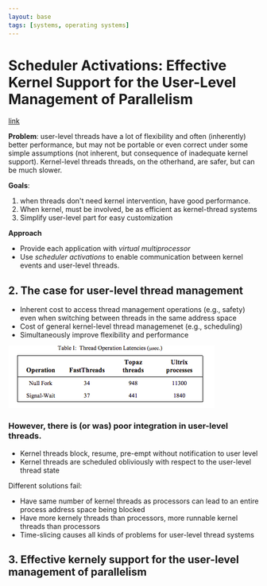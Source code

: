 ```yaml
---
layout: base
tags: [systems, operating systems]
---
```


# Scheduler Activations: Effective Kernel Support for the User-Level Management of Parallelism
[link](http://flint.cs.yale.edu/cs422/doc/sched-act.pdf)

**Problem**: user-level threads have a lot of flexibility and often (inherently) better performance, but may not be portable or even correct under some simple assumptions (not inherent, but consequence of inadequate kernel support). Kernel-level threads threads, on the otherhand, are safer, but can be much slower.

**Goals**:
1. when threads don't need kernel intervention, have good performance.
2. When kernel, must be involved, be as efficient as kernel-thread systems
3. Simplify user-level part for easy customization

**Approach**
- Provide each application with *virtual multiprocessor*
- Use *scheduler activations* to enable communication between kernel events and user-level threads.

## 2. The case for user-level thread management
- Inherent cost to access thread management operations (e.g., safety) even when switching between threads in the same address space
- Cost of general kernel-level thread managemenet (e.g., scheduling)
- Simultaneously improve flexibility and performance

![](assets/markdown-img-paste-20170221130356416.png)

### However, there is (or was) poor integration in user-level threads.
- Kernel threads block, resume, pre-empt without notification to user level
- Kernel threads are scheduled obliviously with respect to the user-level thread state

Different solutions fail:
- Have same number of kernel threads as processors can lead to an entire process address space being blocked
- Have more kernely threads than processors, more runnable kernel threads than processors
- Time-slicing causes all kinds of problems for user-level thread systems

## 3. Effective kernely support for the user-level management of parallelism
